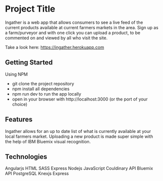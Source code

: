 # Project Title

Ingather is a web app that allows consumers to see a live feed of the current products available at current farmers markets in the area. Sign up as a farm/purveyor and with one click you can upload a product, to be commented on and viewed by all who visit the site.

Take a look here: https://ingather.herokuapp.com

## Getting Started

Using NPM
- git clone the project repository
- npm install all dependencies
- npm run dev to run the app locally
- open in your browser with http://localhost:3000 (or the port of your choice)

## Features

Ingather allows for an up to date list of what is currently available at your local farmers market. Uploading a new product is made super simple with the help of IBM Bluemix visual recognition.

## Technologies

Angularjs
HTML
SASS
Express
Nodejs
JavaScript
Couldinary API
Bluemix API
PostgreSQL
Knexjs
Express
